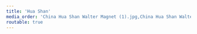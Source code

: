 ```yaml
---
title: 'Hua Shan'
media_order: 'China Hua Shan Walter Magnet (1).jpg,China Hua Shan Walter Magnet (3).jpg,China Hua Shan Walter Magnet (6).jpg,China Hua Shan Walter Magnet (8).jpg,China Hua Shan Walter Magnet (9).jpg,China Hua Shan Walter Magnet (10).jpg,China Hua Shan Walter Magnet (11).jpg,China Hua Shan Walter Magnet (12).jpg,China Hua Shan Walter Magnet (13).jpg,China Hua Shan Walter Magnet (14).jpg,China Hua Shan Walter Magnet (15).jpg,China Hua Shan Walter Magnet (16).jpg,China Hua Shan Walter Magnet (17).jpg,China Hua Shan Walter Magnet (100).jpg,China Hua Shan Walter Magnet (101).jpg,China Hua Shan Walter Magnet (102).jpg,China Hua Shan Walter Magnet (103).jpg,China Hua Shan Walter Magnet (104).jpg,China Hua Shan Walter Magnet (105).jpg,China Hua Shan Walter Magnet (106).jpg,China Hua Shan Walter Magnet (107).jpg,China Hua Shan Walter Magnet (108).jpg,China Hua Shan Walter Magnet (109).jpg,China Hua Shan Walter Magnet (110).jpg,China Hua Shan Walter Magnet (111).jpg,China Hua Shan Walter Magnet (113).jpg,China Hua Shan Walter Magnet (114).jpg,China Hua Shan Walter Magnet (115).jpg,China Hua Shan Walter Magnet (116).jpg,China Hua Shan Walter Magnet (117).jpg,China Hua Shan Walter Magnet (118).jpg,China Hua Shan Walter Magnet (119).jpg,China Hua Shan Walter Magnet (120).jpg,China Hua Shan Walter Magnet (121).jpg,China Hua Shan Walter Magnet (122).jpg'
routable: true
---
```


